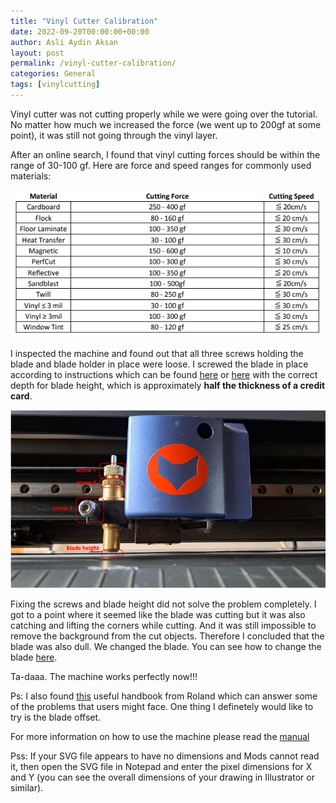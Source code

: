 ```yaml
---
title: "Vinyl Cutter Calibration"
date: 2022-09-20T00:00:00+00:00
author: Asli Aydin Aksan
layout: post
permalink: /vinyl-cutter-calibration/
categories: General
tags: [vinylcutting]
---
```


Vinyl cutter was not cutting properly while we were going over the tutorial. No matter how much we increased the force (we went up to 200gf at some point), it was still not going through the vinyl layer.

After an online search, I found that vinyl cutting forces should be within the range of 30-100 gf. Here are force and speed ranges for commonly used materials:

![cutting force and speed](/assets/images/2022-09-20-vinyl-cutter-calibration/chart.png "cutting force and speed")

I inspected the machine and found out that all three screws holding the blade and blade holder in place were loose. I screwed the blade in place according to instructions which can be found [here](https://www.youtube.com/watch?v=baRsXfkb93w&ab_channel=Samcraft) or [here](https://www.youtube.com/watch?v=3asFY_2nTEk&ab_channel=Stahls%27TV) with the correct depth for blade height, which is approximately **half the thickness of a credit card**.

![vinyl cutter](/assets/images/2022-09-20-vinyl-cutter-calibration/20220920_092351-01.jpg "vinyl cutter")

Fixing the screws and blade height did not solve the problem completely. I got to a point where it seemed like the blade was cutting but it was also catching and lifting the corners while cutting. And it was still impossible to remove the background from the cut objects. Therefore I concluded that the blade was also dull. We changed the blade. You can see how to change the blade [here](https://www.youtube.com/watch?v=xq4g-Xsc7_0&ab_channel=PrintPhase).

Ta-daaa. The machine works perfectly now!!!

Ps: I also found [this](https://rolanddga.sharepoint.com/sites/dealers/SupportDocumentation/Forms/AllItems.aspx?id=%2Fsites%2Fdealers%2FSupportDocumentation%2FCutter%20Blade%20Reference%20Guide%2Epdf&parent=%2Fsites%2Fdealers%2FSupportDocumentation&p=true&ga=1) useful handbook from Roland which can answer some of the problems that users might face. One thing I definetely would like to try is the blade offset.

For more information on how to use the machine please read the [manual](https://files.rolanddga.com/Files/GS-24_UsersManual/Responsive_HTML5/#t=GS-24_index.html)

Pss: If your SVG file appears to have no dimensions and Mods cannot read it, then open the SVG file in Notepad and enter the pixel dimensions for X and Y (you can see the overall dimensions of your drawing in Illustrator or similar).